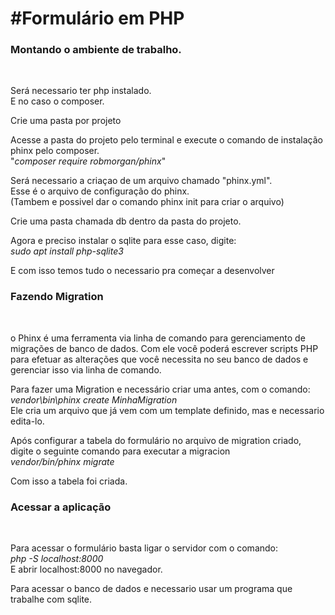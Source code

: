 <b><h1>#Formulário em PHP</h1></b>

<b><h3>Montando o ambiente de trabalho.</h3></b><br />
<p>Será necessario ter php instalado.<br />
E no caso o composer.<br /></p>

<p>Crie uma pasta por projeto</p>

<p>Acesse a pasta do projeto pelo terminal e execute o comando de instalação phinx pelo composer.<br />
"<i>composer require robmorgan/phinx</i>"<br /></p>

<p>Será necessario a criaçao de um arquivo chamado "phinx.yml".<br />
Esse é o arquivo de configuração do phinx.<br />
(Tambem e possivel dar o comando phinx init para criar o arquivo)<br /></p>

<p>Crie uma pasta chamada db dentro da pasta do projeto.<br /></p>

<p>Agora e preciso instalar o sqlite para esse caso, digite:<br />
<i>sudo apt install php-sqlite3</i><br /></p>

<p>E com isso temos tudo o necessario pra começar a desenvolver<br /></p>

<b><h3>Fazendo Migration</h3></b><br />
<p>o Phinx é uma ferramenta via linha de comando para gerenciamento de migrações de banco de dados. Com ele você poderá escrever scripts PHP para efetuar as alterações que você necessita no seu banco de dados e gerenciar isso via linha de comando.<br /></p>

<p>Para fazer uma Migration e necessário criar uma antes, com o comando:<br />
<i>vendor\bin\phinx create MinhaMigration</i><br />
Ele cria um arquivo que já vem com um template definido, mas e necessario edita-lo.<br /></p>

<p>Após configurar a tabela do formulário no arquivo de migration criado, digite o seguinte comando para executar a migracion<br />
<i>vendor/bin/phinx migrate</i><br /></p>

<p>Com isso a tabela foi criada.<br /></p>


<b><h3>Acessar a aplicação</h3></b><br />
<p>Para acessar o formulário basta ligar o servidor com o comando:<br />
<i>php -S localhost:8000</i><br />
E abrir localhost:8000 no navegador.<br /></p>

<p>Para acessar o banco de dados e necessario usar um programa que trabalhe com sqlite.</p>
